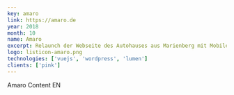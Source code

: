 ```yaml
---
key: amaro
link: https://amaro.de
year: 2018
month: 10
name: Amaro
excerpt: Relaunch der Webseite des Autohauses aus Marienberg mit Mobile.de Schnittstelle
logo: listicon-amaro.png
technologies: ['vuejs', 'wordpress', 'lumen']
clients: ['pink']
---
```


Amaro Content EN
